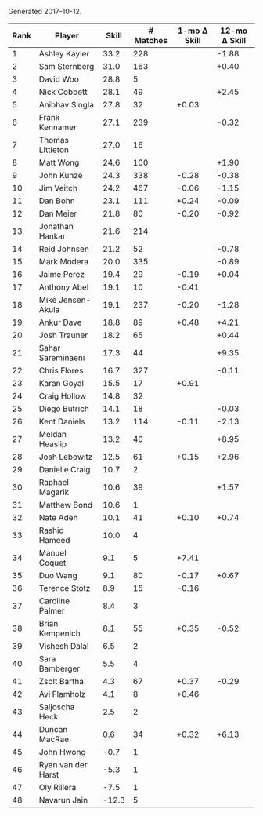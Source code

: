 Generated 2017-10-12.

| Rank | Player             | Skill | # Matches | 1-mo Δ Skill | 12-mo Δ Skill |
|------|--------------------|-------|-----------|--------------|---------------|
|    1 | Ashley Kayler      |  33.2 |       228 |              |         -1.88 |
|    2 | Sam Sternberg      |  31.0 |       163 |              |         +0.40 |
|    3 | David Woo          |  28.8 |         5 |              |               |
|    4 | Nick Cobbett       |  28.1 |        49 |              |         +2.45 |
|    5 | Anibhav Singla     |  27.8 |        32 |        +0.03 |               |
|    6 | Frank Kennamer     |  27.1 |       239 |              |         -0.32 |
|    7 | Thomas Littleton   |  27.0 |        16 |              |               |
|    8 | Matt Wong          |  24.6 |       100 |              |         +1.90 |
|    9 | John Kunze         |  24.3 |       338 |        -0.28 |         -0.38 |
|   10 | Jim Veitch         |  24.2 |       467 |        -0.06 |         -1.15 |
|   11 | Dan Bohn           |  23.1 |       111 |        +0.24 |         -0.09 |
|   12 | Dan Meier          |  21.8 |        80 |        -0.20 |         -0.92 |
|   13 | Jonathan Hankar    |  21.6 |       214 |              |               |
|   14 | Reid Johnsen       |  21.2 |        52 |              |         -0.78 |
|   15 | Mark Modera        |  20.0 |       335 |              |         -0.89 |
|   16 | Jaime Perez        |  19.4 |        29 |        -0.19 |         +0.04 |
|   17 | Anthony Abel       |  19.1 |        10 |        -0.41 |               |
|   18 | Mike Jensen-Akula  |  19.1 |       237 |        -0.20 |         -1.28 |
|   19 | Ankur Dave         |  18.8 |        89 |        +0.48 |         +4.21 |
|   20 | Josh Trauner       |  18.2 |        65 |              |         +0.44 |
|   21 | Sahar Sareminaeni  |  17.3 |        44 |              |         +9.35 |
|   22 | Chris Flores       |  16.7 |       327 |              |         -0.11 |
|   23 | Karan Goyal        |  15.5 |        17 |        +0.91 |               |
|   24 | Craig Hollow       |  14.8 |        32 |              |               |
|   25 | Diego Butrich      |  14.1 |        18 |              |         -0.03 |
|   26 | Kent Daniels       |  13.2 |       114 |        -0.11 |         -2.13 |
|   27 | Meldan Heaslip     |  13.2 |        40 |              |         +8.95 |
|   28 | Josh Lebowitz      |  12.5 |        61 |        +0.15 |         +2.96 |
|   29 | Danielle Craig     |  10.7 |         2 |              |               |
|   30 | Raphael Magarik    |  10.6 |        39 |              |         +1.57 |
|   31 | Matthew Bond       |  10.6 |         1 |              |               |
|   32 | Nate Aden          |  10.1 |        41 |        +0.10 |         +0.74 |
|   33 | Rashid Hameed      |  10.0 |         4 |              |               |
|   34 | Manuel Coquet      |   9.1 |         5 |        +7.41 |               |
|   35 | Duo Wang           |   9.1 |        80 |        -0.17 |         +0.67 |
|   36 | Terence Stotz      |   8.9 |        15 |        -0.16 |               |
|   37 | Caroline Palmer    |   8.4 |         3 |              |               |
|   38 | Brian Kempenich    |   8.1 |        55 |        +0.35 |         -0.52 |
|   39 | Vishesh Dalal      |   6.5 |         2 |              |               |
|   40 | Sara Bamberger     |   5.5 |         4 |              |               |
|   41 | Zsolt Bartha       |   4.3 |        67 |        +0.37 |         -0.29 |
|   42 | Avi Flamholz       |   4.1 |         8 |        +0.46 |               |
|   43 | Saijoscha Heck     |   2.5 |         2 |              |               |
|   44 | Duncan MacRae      |   0.6 |        34 |        +0.32 |         +6.13 |
|   45 | John Hwong         |  -0.7 |         1 |              |               |
|   46 | Ryan van der Harst |  -5.3 |         1 |              |               |
|   47 | Oly Rillera        |  -7.5 |         1 |              |               |
|   48 | Navarun Jain       | -12.3 |         5 |              |               |